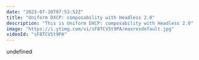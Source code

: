 ```yaml
---
date: "2023-07-20T07:53:52Z"
title: "Uniform DXCP: composability with Headless 2.0"
description: "This is Uniform DXCP: composability with Headless 2.0"
image: "https://i.ytimg.com/vi/sF8TCV5t9PA/maxresdefault.jpg"
videoId: "sF8TCV5t9PA"
---
```


undefined
